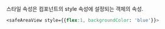 스타일 속성은 컴포넌트의 style 속성에 설정되는 객체의 속성.

```css
<safeAreaView style={{flex:1, backgroundColor: 'blue'}}>
```
